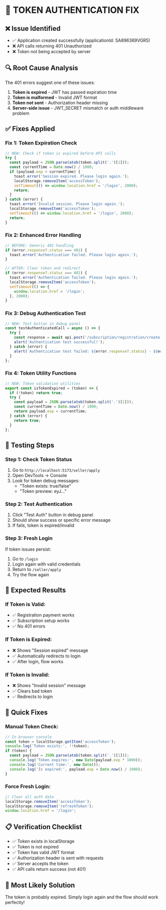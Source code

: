 # 🔧 TOKEN AUTHENTICATION FIX

## ❌ **Issue Identified**
- ✅ Application created successfully (applicationId: SA896369VGR5)
- ❌ API calls returning 401 Unauthorized
- ❌ Token not being accepted by server

## 🔍 **Root Cause Analysis**
The 401 errors suggest one of these issues:
1. **Token is expired** - JWT has passed expiration time
2. **Token is malformed** - Invalid JWT format
3. **Token not sent** - Authorization header missing
4. **Server-side issue** - JWT_SECRET mismatch or auth middleware problem

## ✅ **Fixes Applied**

### **Fix 1: Token Expiration Check**
```javascript
// NEW: Check if token is expired before API calls
try {
  const payload = JSON.parse(atob(token.split('.')[1]));
  const currentTime = Date.now() / 1000;
  if (payload.exp < currentTime) {
    toast.error('Session expired. Please login again.');
    localStorage.removeItem('accessToken');
    setTimeout(() => window.location.href = '/login', 2000);
    return;
  }
} catch (error) {
  toast.error('Invalid session. Please login again.');
  localStorage.removeItem('accessToken');
  setTimeout(() => window.location.href = '/login', 2000);
  return;
}
```

### **Fix 2: Enhanced Error Handling**
```javascript
// BEFORE: Generic 401 handling
if (error.response?.status === 401) {
  toast.error('Authentication failed. Please login again.');
}

// AFTER: Clear token and redirect
if (error.response?.status === 401) {
  toast.error('Authentication failed. Please login again.');
  localStorage.removeItem('accessToken');
  setTimeout(() => {
    window.location.href = '/login';
  }, 2000);
}
```

### **Fix 3: Debug Authentication Test**
```javascript
// NEW: Test button in debug panel
const testAuthenticatedCall = async () => {
  try {
    const response = await api.post('/subscription/registration/create', { applicationId: 'test' });
    alert('Authentication test successful!');
  } catch (error) {
    alert(`Authentication test failed: ${error.response?.status} - ${error.response?.data?.error?.message}`);
  }
};
```

### **Fix 4: Token Utility Functions**
```javascript
// NEW: Token validation utilities
export const isTokenExpired = (token) => {
  if (!token) return true;
  try {
    const payload = JSON.parse(atob(token.split('.')[1]));
    const currentTime = Date.now() / 1000;
    return payload.exp < currentTime;
  } catch (error) {
    return true;
  }
};
```

## 🎯 **Testing Steps**

### **Step 1: Check Token Status**
1. Go to `http://localhost:5173/seller/apply`
2. Open DevTools → Console
3. Look for token debug messages:
   - "Token exists: true/false"
   - "Token preview: eyJ..."

### **Step 2: Test Authentication**
1. Click "Test Auth" button in debug panel
2. Should show success or specific error message
3. If fails, token is expired/invalid

### **Step 3: Fresh Login**
If token issues persist:
1. Go to `/login`
2. Login again with valid credentials
3. Return to `/seller/apply`
4. Try the flow again

## 🚀 **Expected Results**

### **If Token is Valid:**
- ✅ Registration payment works
- ✅ Subscription setup works
- ✅ No 401 errors

### **If Token is Expired:**
- ❌ Shows "Session expired" message
- ✅ Automatically redirects to login
- ✅ After login, flow works

### **If Token is Invalid:**
- ❌ Shows "Invalid session" message
- ✅ Clears bad token
- ✅ Redirects to login

## 🔧 **Quick Fixes**

### **Manual Token Check:**
```javascript
// In browser console
const token = localStorage.getItem('accessToken');
console.log('Token exists:', !!token);
if (token) {
  const payload = JSON.parse(atob(token.split('.')[1]));
  console.log('Token expires:', new Date(payload.exp * 1000));
  console.log('Current time:', new Date());
  console.log('Is expired:', payload.exp < Date.now() / 1000);
}
```

### **Force Fresh Login:**
```javascript
// Clear all auth data
localStorage.removeItem('accessToken');
localStorage.removeItem('refreshToken');
window.location.href = '/login';
```

## 📋 **Verification Checklist**
- ✅ Token exists in localStorage
- ✅ Token is not expired
- ✅ Token has valid JWT format
- ✅ Authorization header is sent with requests
- ✅ Server accepts the token
- ✅ API calls return success (not 401)

## 🎯 **Most Likely Solution**
The token is probably expired. Simply login again and the flow should work perfectly!